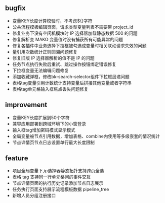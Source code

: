 
## bugfix
  - 变量KEY长度计算校验时，不考虑${}字符
  - 公共流程模板编辑页面，请求类型变量列表不需要带 project_id
  - 修复业务下没有空闲机模块时 IP 选择器加载静态数据 500 的问题
  - 修复解析变 MAKO 变量值时没有捕获所有可能异常的问题
  - 修复各插件中业务选择下拉框被勾选成变量时相关联动请求失效的问题
  - 量引用次数统计正则回溯问题修复
  - 修复旧版 IP 选择器解析的值不是 IP 的问题
  - 任务节点执行失败后重试、跳过操作按钮绑定错误修复
  - 下拉框变量无法编辑问题修复
  - 添加收藏弹框，修改bk-search-selector组件下拉框层递问题
  - 表格tag变量引用计数统计支持变量后拼接其他变量或者字符串
  - 表格tag单元格输入框焦点丢失问题修复
  
## improvement
  - 变量KEY长度扩展到50个字符
  - 兼容应用部署到跨域环境下的小窗登录
  - 输入框tag增加密码模式显示模式
  - 全局变量被节点引用数据，增加表格、combine内使用等多级嵌套的情况统计
  - 节点详情页节点日志设置单行最大长度限制
  
## feature
  - 项目全局变量下,ip选择器静态拓扑支持跨页全选
  - 表格 tag 支持同一行单元格间的事件交互
  - 节点详情页面的执行历史记录添加节点日志展示
  - 任务执行页面支持展示流程模板数据 pipeline_tree
  - 新增人员分组注册接口
